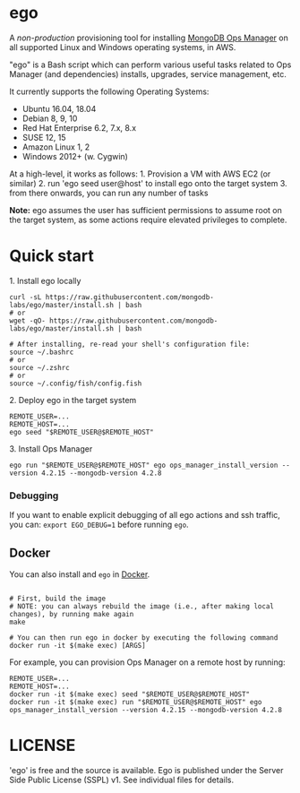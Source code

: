 # ego

A *non-production* provisioning tool for installing [MongoDB Ops Manager](https://www.mongodb.com/products/ops-manager) on all supported Linux and Windows operating systems, in AWS.

"ego" is a Bash script which can perform various useful tasks related to Ops Manager (and dependencies)
installs, upgrades, service management, etc.

It currently supports the following Operating Systems:
- Ubuntu 16.04, 18.04
- Debian 8, 9, 10
- Red Hat Enterprise 6.2, 7.x, 8.x
- SUSE 12, 15
- Amazon Linux 1, 2
- Windows 2012+ (w. Cygwin)

At a high-level, it works as follows:
1\. Provision a VM with AWS EC2 (or similar)
2\. run 'ego seed user@host' to install ego onto the target system
3\. from there onwards, you can run any number of tasks

**Note:** ego assumes the user has sufficient permissions to assume root on the target system,
as some actions require elevated privileges to complete.


# Quick start

1\. Install ego locally

```shell
curl -sL https://raw.githubusercontent.com/mongodb-labs/ego/master/install.sh | bash
# or
wget -qO- https://raw.githubusercontent.com/mongodb-labs/ego/master/install.sh | bash

# After installing, re-read your shell's configuration file:
source ~/.bashrc
# or
source ~/.zshrc
# or
source ~/.config/fish/config.fish
```

2\. Deploy ego in the target system

```shell
REMOTE_USER=...
REMOTE_HOST=...
ego seed "$REMOTE_USER@$REMOTE_HOST"
```

3\. Install Ops Manager

```shell
ego run "$REMOTE_USER@$REMOTE_HOST" ego ops_manager_install_version --version 4.2.15 --mongodb-version 4.2.8
```


### Debugging

If you want to enable explicit debugging of all ego actions and ssh traffic, 
you can: `export EGO_DEBUG=1` before running `ego`.


## Docker

You can also install and `ego` in [Docker](https://docs.docker.com/get-docker/).

```shell

# First, build the image
# NOTE: you can always rebuild the image (i.e., after making local changes), by running make again
make

# You can then run ego in docker by executing the following command
docker run -it $(make exec) [ARGS]
```

For example, you can provision Ops Manager on a remote host by running:
```shell
REMOTE_USER=...
REMOTE_HOST=...
docker run -it $(make exec) seed "$REMOTE_USER@$REMOTE_HOST"
docker run -it $(make exec) run "$REMOTE_USER@$REMOTE_HOST" ego ops_manager_install_version --version 4.2.15 --mongodb-version 4.2.8
```


# LICENSE

'ego' is free and the source is available. Ego is published
under the Server Side Public License (SSPL) v1. See individual files for
details.
